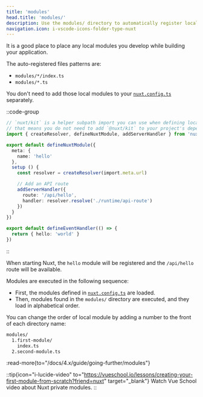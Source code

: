 ```yaml
---
title: 'modules'
head.title: 'modules/'
description: Use the modules/ directory to automatically register local modules within your application.
navigation.icon: i-vscode-icons-folder-type-nuxt
---
```


It is a good place to place any local modules you develop while building your application.

The auto-registered files patterns are:
- `modules/*/index.ts`
- `modules/*.ts`

You don't need to add those local modules to your [`nuxt.config.ts`](/docs/4.x/guide/directory-structure/nuxt-config) separately.

::code-group

```ts twoslash [modules/hello/index.ts]
// `nuxt/kit` is a helper subpath import you can use when defining local modules
// that means you do not need to add `@nuxt/kit` to your project's dependencies
import { createResolver, defineNuxtModule, addServerHandler } from 'nuxt/kit'

export default defineNuxtModule({
  meta: {
    name: 'hello'
  },
  setup () {
    const resolver = createResolver(import.meta.url)

    // Add an API route
    addServerHandler({
      route: '/api/hello',
      handler: resolver.resolve('./runtime/api-route')
    })
  }
})
```

```ts twoslash [modules/hello/runtime/api-route.ts]
export default defineEventHandler(() => {
  return { hello: 'world' }
})
```

::

When starting Nuxt, the `hello` module will be registered and the `/api/hello` route will be available.

Modules are executed in the following sequence:
- First, the modules defined in [`nuxt.config.ts`](/docs/4.x/api/nuxt-config#modules-1) are loaded.
- Then, modules found in the `modules/` directory are executed, and they load in alphabetical order.

You can change the order of local module by adding a number to the front of each directory name:

```bash [Directory structure]
modules/
  1.first-module/
    index.ts
  2.second-module.ts
```

:read-more{to="/docs/4.x/guide/going-further/modules"}

::tip{icon="i-lucide-video" to="https://vueschool.io/lessons/creating-your-first-module-from-scratch?friend=nuxt" target="_blank"}
Watch Vue School video about Nuxt private modules.
::
